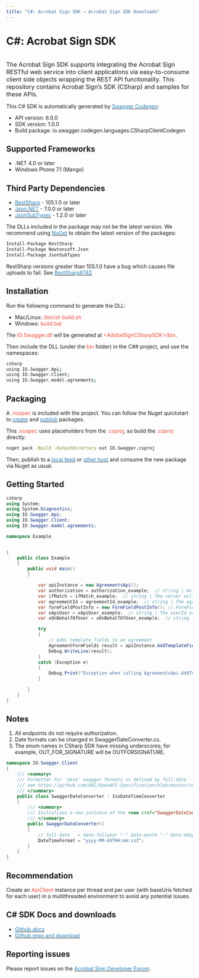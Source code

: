 ```yaml
---
title: "C#: Acrobat Sign SDK — Acrobat Sign SDK Downloads"
---
```


# C#: Acrobat Sign SDK

<br />
<span style="font-size: 16px">The Acrobat Sign SDK supports integrating the Acrobat Sign RESTful web service into client applications via easy-to-consume client side objects wrapping the REST API functionality. This repository contains Acrobat Sign’s SDK (CSharp) and samples for these APIs.</span>

This C# SDK is automatically generated by [<span style="color: #2980b9">Swagger Codegen</span>](https://github.com/swagger-api/swagger-codegen):

+ API version: 6.0.0
+ SDK version: 1.0.0
+ Build package: io.swagger.codegen.languages.CSharpClientCodegen

## Supported Frameworks

+ .NET 4.0 or later
+ Windows Phone 7.1 (Mango)

## Third Party Dependencies

+ [<span style="color: #2980b9">RestSharp</span>](https://www.nuget.org/packages/RestSharp) - 105.1.0 or later
+ [<span style="color: #2980b9">Json.NET</span>](https://www.nuget.org/packages/Newtonsoft.Json/) - 7.0.0 or later
+ [<span style="color: #2980b9">JsonSubTypes</span>](https://www.nuget.org/packages/JsonSubTypes/) - 1.2.0 or later

The DLLs included in the package may not be the latest version. We recommend using [<span style="color: #2980b9">NuGet</span>](https://docs.nuget.org/consume/installing-nuget) to obtain the latest version of the packages:

```bash
Install-Package RestSharp
Install-Package Newtonsoft.Json
Install-Package JsonSubTypes
```

<InlineAlert slots="text" />

RestSharp versions greater than 105.1.0 have a bug which causes file uploads to fail. See [<span style="color: #2980b9">RestSharp#742</span>](https://github.com/restsharp/RestSharp/issues/742)

## Installation

Run the following command to generate the DLL:

+ Mac/Linux: <span style="color: #e74c3c">/bin/sh build.sh</span>
+ Windows: <span style="color: #e74c3c">build.bat</span>

The <span style="color: #e74c3c">IO.Swagger.dll</span> will be generated at <span style="color: #e74c3c">&lt;AdobeSignCSharpSDK&gt;/bin</span>.

Then include the DLL (under the <span style="color: #e74c3c">bin</span> folder) in the C## project, and use the namespaces:

```bash
csharp
using IO.Swagger.Api;
using IO.Swagger.Client;
using IO.Swagger.model.agreements;
```

## Packaging

A <span style="color: #e74c3c">.nuspec</span> is included with the project. You can follow the Nuget quickstart to [<span style="color: #2980b9">create</span>](https://docs.microsoft.com/en-us/nuget/quickstart/create-and-publish-a-package#create-the-package[) and [<span style="color: #2980b9">publish</span>](https://docs.microsoft.com/en-us/nuget/quickstart/create-and-publish-a-package#publish-the-package) packages.

This <span style="color: #e74c3c">.nuspec</span> uses placeholders from the <span style="color: #e74c3c">.csproj</span>, so build the <span style="color: #e74c3c">.csproj</span> directly:

```bash
nuget pack -Build -OutputDirectory out IO.Swagger.csproj
```

Then, publish to a [<span style="color: #2980b9">local feed</span>](https://docs.microsoft.com/en-us/nuget/hosting-packages/local-feeds) or [<span style="color: #2980b9">other host</span>](https://docs.microsoft.com/en-us/nuget/hosting-packages/overview) and consume the new package via Nuget as usual.

## Getting Started

```csharp
csharp
using System;
using System.Diagnostics;
using IO.Swagger.Api;
using IO.Swagger.Client;
using IO.Swagger.model.agreements;

namespace Example


{
    public class Example
    {
        public void main()
        {

            var apiInstance = new AgreementsApi();
            var authorization = authorization_example;  // string | An OAuth Access Token with scopes: 'agreement_write' in the format 'Bearer {accessToken}'.
            var ifMatch = ifMatch_example;  // string | The server will only update the resource if it matches the listed ETag otherwise error RESOURCE_MODIFIED(412) is returned.
            var agreementId = agreementId_example;  // string | The agreement identifier, as returned by the agreement creation API or retrieved from the API to fetch agreements.
            var formFieldPostInfo = new FormFieldPostInfo(); // FormFieldPostInfo | List of form fields to add or replace
            var xApiUser = xApiUser_example;  // string | The userId or email of API caller using the account or group token in the format <b>userid:{userId} OR email:{email}.</b> If it is not specified, then the caller is inferred from the token. (optional)
            var xOnBehalfOfUser = xOnBehalfOfUser_example;  // string | The userId or email in the format <b>userid:{userId} OR email:{email}.</b> of the user that has shared his/her account (optional)

            try
            {
                // Adds template fields to an agreement
                AgreementFormFields result = apiInstance.AddTemplateFieldsToAgreement(authorization, ifMatch, agreementId, formFieldPostInfo, xApiUser, xOnBehalfOfUser);
                Debug.WriteLine(result);
            }
            catch (Exception e)
            {
                Debug.Print("Exception when calling AgreementsApi.AddTemplateFieldsToAgreement: " + e.Message );
            }

        }
    }
}
```

## Notes

1. All endpoints do not require authorization.
2. Date formats can be changed in SwaggerDateConverter.cs.
3. The enum names in CSharp SDK have missing underscores; for example, OUT_FOR_SIGNATURE will be OUTFORSIGNATURE.

```csharp
namespace IO.Swagger.Client
{
    /// <summary>
    /// Formatter for 'date' swagger formats ss defined by full-date - RFC3339
    /// see https://github.com/OAI/OpenAPI-Specification/blob/master/versions/2.0.md#data-types
    /// </summary>
    public class SwaggerDateConverter : IsoDateTimeConverter
    {
        /// <summary>
        /// Initializes a new instance of the <see cref="SwaggerDateConverter" /> class.
        /// </summary>
        public SwaggerDateConverter()
        {
            // full-date   = date-fullyear "-" date-month "-" date-mday
            DateTimeFormat = "yyyy-MM-ddTHH:mm:ssZ";
        }
    }
}
```

## Recommendation

Create an <span style="color: #e74c3c">ApiClient</span> instance per thread and per user (with baseUris fetched for each user) in a multithreaded environment to avoid any potential issues.

## C# SDK Docs and downloads

+ [<span style="color: #2980b9">Github docs</span>](https://github.com/adobe/acrobat-sign/tree/main/sdks/AcrobatSign_CSharp_SDK)
+ [<span style="color: #2980b9">Github repo and download</span>](https://github.com/adobe/acrobat-sign/tree/main)

## Reporting issues

Please report issues on the [<span style="color: #2980b9">Acrobat Sign Developer Forum</span>](https://www.adobe.com/go/acrobatsigndevforum).
